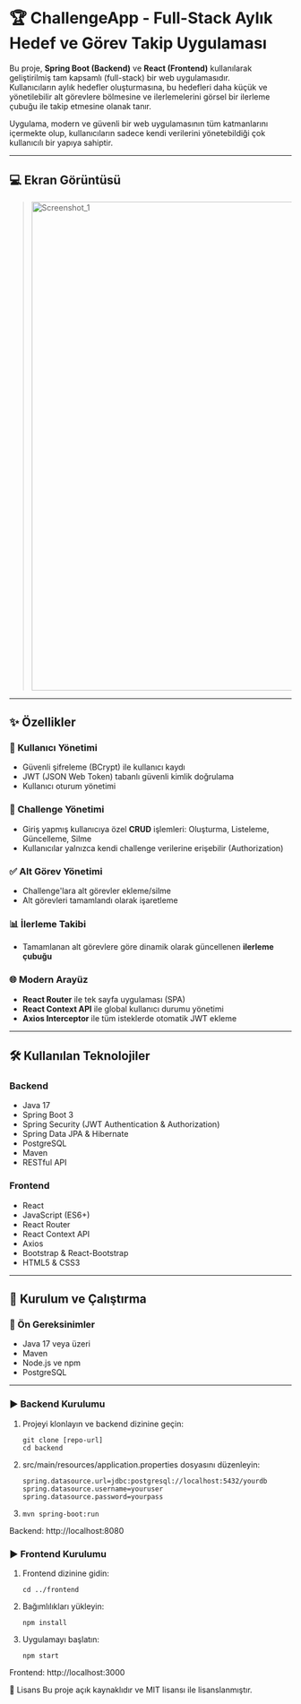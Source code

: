 # 🏆 ChallengeApp - Full-Stack Aylık Hedef ve Görev Takip Uygulaması

Bu proje, **Spring Boot (Backend)** ve **React (Frontend)** kullanılarak geliştirilmiş tam kapsamlı (full-stack) bir web uygulamasıdır.  
Kullanıcıların aylık hedefler oluşturmasına, bu hedefleri daha küçük ve yönetilebilir alt görevlere bölmesine ve ilerlemelerini görsel bir ilerleme çubuğu ile takip etmesine olanak tanır.  

Uygulama, modern ve güvenli bir web uygulamasının tüm katmanlarını içermekte olup, kullanıcıların sadece kendi verilerini yönetebildiği çok kullanıcılı bir yapıya sahiptir.

---

## 💻 Ekran Görüntüsü

> <img width="1847" height="873" alt="Screenshot_1" src="https://github.com/user-attachments/assets/51261642-470e-4b11-b7af-6c494efcceb1" />

---

## ✨ Özellikler

### 👤 Kullanıcı Yönetimi
- Güvenli şifreleme (BCrypt) ile kullanıcı kaydı
- JWT (JSON Web Token) tabanlı güvenli kimlik doğrulama
- Kullanıcı oturum yönetimi

### 📅 Challenge Yönetimi
- Giriş yapmış kullanıcıya özel **CRUD** işlemleri: Oluşturma, Listeleme, Güncelleme, Silme
- Kullanıcılar yalnızca kendi challenge verilerine erişebilir (Authorization)

### ✅ Alt Görev Yönetimi
- Challenge'lara alt görevler ekleme/silme
- Alt görevleri tamamlandı olarak işaretleme

### 📊 İlerleme Takibi
- Tamamlanan alt görevlere göre dinamik olarak güncellenen **ilerleme çubuğu**

### 🌐 Modern Arayüz
- **React Router** ile tek sayfa uygulaması (SPA)
- **React Context API** ile global kullanıcı durumu yönetimi
- **Axios Interceptor** ile tüm isteklerde otomatik JWT ekleme

---

## 🛠️ Kullanılan Teknolojiler

### Backend
- Java 17  
- Spring Boot 3  
- Spring Security (JWT Authentication & Authorization)  
- Spring Data JPA & Hibernate  
- PostgreSQL  
- Maven  
- RESTful API  

### Frontend
- React  
- JavaScript (ES6+)  
- React Router  
- React Context API  
- Axios  
- Bootstrap & React-Bootstrap  
- HTML5 & CSS3  

---

## 🚀 Kurulum ve Çalıştırma

### 🔧 Ön Gereksinimler
- Java 17 veya üzeri
- Maven
- Node.js ve npm
- PostgreSQL

---

### ▶️ Backend Kurulumu

1. Projeyi klonlayın ve backend dizinine geçin:
   ```
   git clone [repo-url]
   cd backend
   ```
3. src/main/resources/application.properties dosyasını düzenleyin:
   ```
   spring.datasource.url=jdbc:postgresql://localhost:5432/yourdb
   spring.datasource.username=youruser
   spring.datasource.password=yourpass
   ```
4. ```
   mvn spring-boot:run
   ```
Backend: http://localhost:8080

### ▶️ Frontend Kurulumu
1. Frontend dizinine gidin:
   ```
   cd ../frontend
   ```
2. Bağımlılıkları yükleyin:
   ```
   npm install
   ```
3. Uygulamayı başlatın:
   ```
   npm start
   ```
Frontend: http://localhost:3000

📝 Lisans
Bu proje açık kaynaklıdır ve MIT lisansı ile lisanslanmıştır.
   
